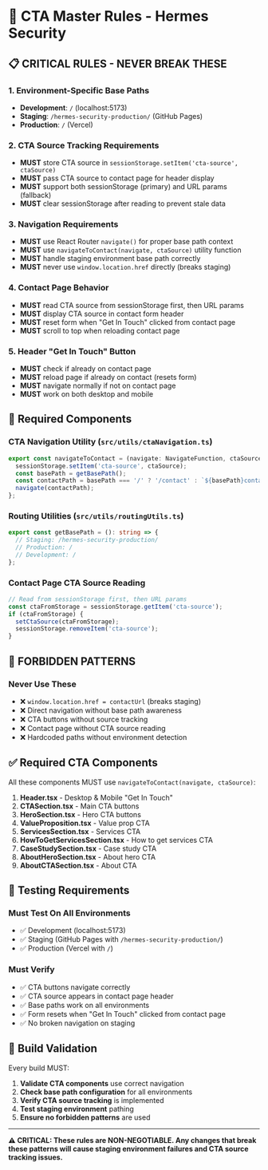 # 🎯 CTA Master Rules - Hermes Security

## 📋 **CRITICAL RULES - NEVER BREAK THESE**

### **1. Environment-Specific Base Paths**
- **Development**: `/` (localhost:5173)
- **Staging**: `/hermes-security-production/` (GitHub Pages)
- **Production**: `/` (Vercel)

### **2. CTA Source Tracking Requirements**
- **MUST** store CTA source in `sessionStorage.setItem('cta-source', ctaSource)`
- **MUST** pass CTA source to contact page for header display
- **MUST** support both sessionStorage (primary) and URL params (fallback)
- **MUST** clear sessionStorage after reading to prevent stale data

### **3. Navigation Requirements**
- **MUST** use React Router `navigate()` for proper base path context
- **MUST** use `navigateToContact(navigate, ctaSource)` utility function
- **MUST** handle staging environment base path correctly
- **MUST** never use `window.location.href` directly (breaks staging)

### **4. Contact Page Behavior**
- **MUST** read CTA source from sessionStorage first, then URL params
- **MUST** display CTA source in contact form header
- **MUST** reset form when "Get In Touch" clicked from contact page
- **MUST** scroll to top when reloading contact page

### **5. Header "Get In Touch" Button**
- **MUST** check if already on contact page
- **MUST** reload page if already on contact (resets form)
- **MUST** navigate normally if not on contact page
- **MUST** work on both desktop and mobile

## 🔧 **Required Components**

### **CTA Navigation Utility** (`src/utils/ctaNavigation.ts`)
```typescript
export const navigateToContact = (navigate: NavigateFunction, ctaSource: string): void => {
  sessionStorage.setItem('cta-source', ctaSource);
  const basePath = getBasePath();
  const contactPath = basePath === '/' ? '/contact' : `${basePath}contact`;
  navigate(contactPath);
};
```

### **Routing Utilities** (`src/utils/routingUtils.ts`)
```typescript
export const getBasePath = (): string => {
  // Staging: /hermes-security-production/
  // Production: /
  // Development: /
};
```

### **Contact Page CTA Source Reading**
```typescript
// Read from sessionStorage first, then URL params
const ctaFromStorage = sessionStorage.getItem('cta-source');
if (ctaFromStorage) {
  setCtaSource(ctaFromStorage);
  sessionStorage.removeItem('cta-source');
}
```

## 🚫 **FORBIDDEN PATTERNS**

### **Never Use These**
- ❌ `window.location.href = contactUrl` (breaks staging)
- ❌ Direct navigation without base path awareness
- ❌ CTA buttons without source tracking
- ❌ Contact page without CTA source reading
- ❌ Hardcoded paths without environment detection

## ✅ **Required CTA Components**

All these components MUST use `navigateToContact(navigate, ctaSource)`:

1. **Header.tsx** - Desktop & Mobile "Get In Touch"
2. **CTASection.tsx** - Main CTA buttons
3. **HeroSection.tsx** - Hero CTA buttons
4. **ValueProposition.tsx** - Value prop CTA
5. **ServicesSection.tsx** - Services CTA
6. **HowToGetServicesSection.tsx** - How to get services CTA
7. **CaseStudySection.tsx** - Case study CTA
8. **AboutHeroSection.tsx** - About hero CTA
9. **AboutCTASection.tsx** - About CTA

## 🧪 **Testing Requirements**

### **Must Test On All Environments**
- ✅ Development (localhost:5173)
- ✅ Staging (GitHub Pages with `/hermes-security-production/`)
- ✅ Production (Vercel with `/`)

### **Must Verify**
- ✅ CTA buttons navigate correctly
- ✅ CTA source appears in contact page header
- ✅ Base paths work on all environments
- ✅ Form resets when "Get In Touch" clicked from contact page
- ✅ No broken navigation on staging

## 🔄 **Build Validation**

Every build MUST:
1. **Validate CTA components** use correct navigation
2. **Check base path configuration** for all environments
3. **Verify CTA source tracking** is implemented
4. **Test staging environment** pathing
5. **Ensure no forbidden patterns** are used

---

**⚠️ CRITICAL: These rules are NON-NEGOTIABLE. Any changes that break these patterns will cause staging environment failures and CTA source tracking issues.**
